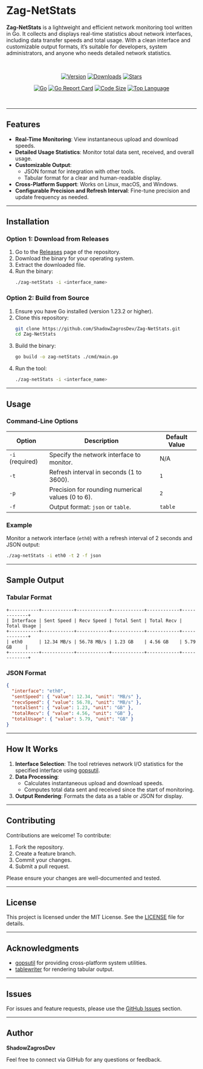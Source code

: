 # Zag-NetStats

**Zag-NetStats** is a lightweight and efficient network monitoring tool written in Go. It collects and displays real-time statistics about network interfaces, including data transfer speeds and total usage. With a clean interface and customizable output formats, it’s suitable for developers, system administrators, and anyone who needs detailed network statistics.

<br>
<div align="center">

[![Version](https://img.shields.io/github/v/release/ShadowZagrosDev/Zag-NetStats?label=Version&color=blue)](https://github.com/ShadowZagrosDev/Zag-NetStats/releases/latest)
[![Downloads](https://img.shields.io/github/downloads/ShadowZagrosDev/Zag-NetStats/total?label=Downloads&color=success)](https://github.com/ShadowZagrosDev/Zag-NetStats/releases/latest)
[![Stars](https://img.shields.io/github/stars/ShadowZagrosDev/Zag-NetStats?style=flat&label=Stars&color=ff69b4)](https://github.com/ShadowZagrosDev/Zag-NetStats)

[![Go](https://img.shields.io/badge/Go-1.23.2-00ADD8.svg)](https://go.dev/)
[![Go Report Card](https://goreportcard.com/badge/github.com/ShadowZagrosDev/Zag-NetStats)](https://goreportcard.com/report/github.com/ShadowZagrosDev/Zag-NetStats)
[![Code Size](https://img.shields.io/github/languages/code-size/ShadowZagrosDev/Zag-NetStats?color=lightgrey)](https://github.com/ShadowZagrosDev/Zag-NetStats)
[![Top Language](https://img.shields.io/github/languages/top/ShadowZagrosDev/Zag-NetStats?color=yellowgreen)](https://github.com/ShadowZagrosDev/Zag-NetStats)

</div>
<br>

---

## Features

- **Real-Time Monitoring**: View instantaneous upload and download speeds.
- **Detailed Usage Statistics**: Monitor total data sent, received, and overall usage.
- **Customizable Output**:
  - JSON format for integration with other tools.
  - Tabular format for a clear and human-readable display.
- **Cross-Platform Support**: Works on Linux, macOS, and Windows.
- **Configurable Precision and Refresh Interval**: Fine-tune precision and update frequency as needed.

---

## Installation

### Option 1: Download from Releases

1. Go to the [Releases](https://github.com/ShadowZagrosDev/Zag-NetStats/releases) page of the repository.
2. Download the binary for your operating system.
3. Extract the downloaded file.
4. Run the binary:
   ```bash
   ./zag-netStats -i <interface_name>
   ```

### Option 2: Build from Source

1. Ensure you have Go installed (version 1.23.2 or higher).
2. Clone this repository:
   ```bash
   git clone https://github.com/ShadowZagrosDev/Zag-NetStats.git
   cd Zag-NetStats
   ```
3. Build the binary:
   ```bash
   go build -o zag-netStats ./cmd/main.go
   ```
4. Run the tool:
   ```bash
   ./zag-netStats -i <interface_name>
   ```

---

## Usage

### Command-Line Options

| Option          | Description                                       | Default Value |
| --------------- | ------------------------------------------------- | ------------- |
| `-i` (required) | Specify the network interface to monitor.         | N/A           |
| `-t`            | Refresh interval in seconds (1 to 3600).          | `1`           |
| `-p`            | Precision for rounding numerical values (0 to 6). | `2`           |
| `-f`            | Output format: `json` or `table`.                 | `table`       |

### Example

Monitor a network interface (`eth0`) with a refresh interval of 2 seconds and JSON output:

```bash
./zag-netStats -i eth0 -t 2 -f json
```

---

## Sample Output

### Tabular Format

```
+-----------+------------+------------+------------+------------+-------------+
| Interface | Sent Speed | Recv Speed | Total Sent | Total Recv | Total Usage |
+-----------+------------+------------+------------+------------+-------------+
| eth0      | 12.34 MB/s | 56.78 MB/s | 1.23 GB    | 4.56 GB    | 5.79 GB     |
+-----------+------------+------------+------------+------------+-------------+
```

### JSON Format

```json
{
  "interface": "eth0",
  "sentSpeed": { "value": 12.34, "unit": "MB/s" },
  "recvSpeed": { "value": 56.78, "unit": "MB/s" },
  "totalSent": { "value": 1.23, "unit": "GB" },
  "totalRecv": { "value": 4.56, "unit": "GB" },
  "totalUsage": { "value": 5.79, "unit": "GB" }
}
```

---

## How It Works

1. **Interface Selection**: The tool retrieves network I/O statistics for the specified interface using [gopsutil](https://github.com/shirou/gopsutil).
2. **Data Processing**:
   - Calculates instantaneous upload and download speeds.
   - Computes total data sent and received since the start of monitoring.
3. **Output Rendering**: Formats the data as a table or JSON for display.

---

## Contributing

Contributions are welcome! To contribute:

1. Fork the repository.
2. Create a feature branch.
3. Commit your changes.
4. Submit a pull request.

Please ensure your changes are well-documented and tested.

---

## License

This project is licensed under the MIT License. See the [LICENSE](LICENSE) file for details.

---

## Acknowledgments

- [gopsutil](https://github.com/shirou/gopsutil) for providing cross-platform system utilities.
- [tablewriter](https://github.com/olekukonko/tablewriter) for rendering tabular output.

---

## Issues

For issues and feature requests, please use the [GitHub Issues](https://github.com/ShadowZagrosDev/Zag-NetStats/issues) section.

---

## Author

**ShadowZagrosDev**

Feel free to connect via GitHub for any questions or feedback.

